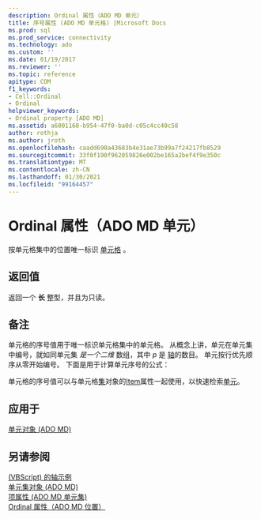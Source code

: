 ```yaml
---
description: Ordinal 属性（ADO MD 单元）
title: 序号属性 (ADO MD 单元格) |Microsoft Docs
ms.prod: sql
ms.prod_service: connectivity
ms.technology: ado
ms.custom: ''
ms.date: 01/19/2017
ms.reviewer: ''
ms.topic: reference
apitype: COM
f1_keywords:
- Cell::Ordinal
- Ordinal
helpviewer_keywords:
- Ordinal property [ADO MD]
ms.assetid: a6001168-b954-47f0-ba0d-c05c4cc40c58
author: rothja
ms.author: jroth
ms.openlocfilehash: caadd690a43683b4e31ae73b99a7f24217fb8529
ms.sourcegitcommit: 33f0f190f962059826e002be165a2bef4f9e350c
ms.translationtype: MT
ms.contentlocale: zh-CN
ms.lasthandoff: 01/30/2021
ms.locfileid: "99164457"
---
```

# <a name="ordinal-property-ado-md-cell"></a>Ordinal 属性（ADO MD 单元）
按单元格集中的位置唯一标识 [单元格](./cell-object-ado-md.md) 。  
  
## <a name="return-values"></a>返回值  
 返回一个 **长** 整型，并且为只读。  
  
## <a name="remarks"></a>备注  
 单元格的序号值用于唯一标识单元格集中的单元格。 从概念上讲，单元在单元集中编号，就如同单元集 *是一个二维* 数组，其中 *p* 是 [轴](./axes-collection-ado-md.md)的数目。 单元按行优先顺序从零开始编号。 下面是用于计算单元序号的公式：  
  
 单元格的序号值可以与单元格[集](./cellset-object-ado-md.md)对象的[Item](./item-property-ado-md-cellset.md)属性一起使用，以快速检索[单元](./cell-object-ado-md.md)。  
  
## <a name="applies-to"></a>应用于  
 [单元对象 (ADO MD)](./cell-object-ado-md.md)  
  
## <a name="see-also"></a>另请参阅  
 [ (VBScript) 的轴示例 ](./axis-example-vbscript.md)   
 [单元集对象 (ADO MD) ](./cellset-object-ado-md.md)   
 [项属性 (ADO MD 单元集) ](./item-property-ado-md-cellset.md)   
 [Ordinal 属性（ADO MD 位置）](./ordinal-property-ado-md-position.md)